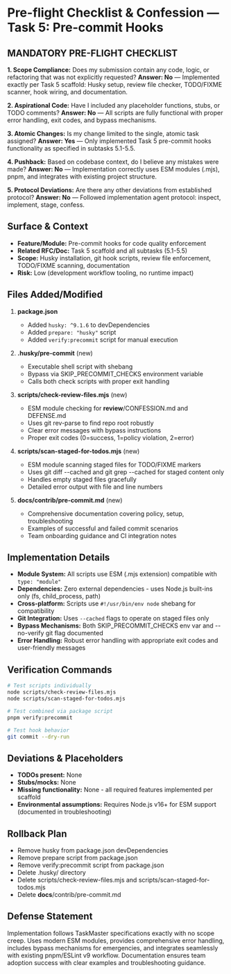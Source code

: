 # Pre-flight Checklist & Confession — Task 5: Pre-commit Hooks

## MANDATORY PRE-FLIGHT CHECKLIST

**1. Scope Compliance:** Does my submission contain any code, logic, or refactoring that was not explicitly requested?
**Answer: No** — Implemented exactly per Task 5 scaffold: Husky setup, review file checker, TODO/FIXME scanner, hook wiring, and documentation.

**2. Aspirational Code:** Have I included any placeholder functions, stubs, or TODO comments?
**Answer: No** — All scripts are fully functional with proper error handling, exit codes, and bypass mechanisms.

**3. Atomic Changes:** Is my change limited to the single, atomic task assigned?
**Answer: Yes** — Only implemented Task 5 pre-commit hooks functionality as specified in subtasks 5.1-5.5.

**4. Pushback:** Based on codebase context, do I believe any mistakes were made?
**Answer: No** — Implementation correctly uses ESM modules (.mjs), pnpm, and integrates with existing project structure.

**5. Protocol Deviations:** Are there any other deviations from established protocol?
**Answer: No** — Followed implementation agent protocol: inspect, implement, stage, confess.

## Surface & Context
- **Feature/Module:** Pre-commit hooks for code quality enforcement
- **Related RFC/Doc:** Task 5 scaffold and all subtasks (5.1-5.5)
- **Scope:** Husky installation, git hook scripts, review file enforcement, TODO/FIXME scanning, documentation
- **Risk:** Low (development workflow tooling, no runtime impact)

## Files Added/Modified
1. **package.json**
   - Added `husky: ^9.1.6` to devDependencies
   - Added `prepare: "husky"` script
   - Added `verify:precommit` script for manual execution

2. **.husky/pre-commit** (new)
   - Executable shell script with shebang
   - Bypass via SKIP_PRECOMMIT_CHECKS environment variable
   - Calls both check scripts with proper exit handling

3. **scripts/check-review-files.mjs** (new)
   - ESM module checking for __review__/CONFESSION.md and DEFENSE.md
   - Uses git rev-parse to find repo root robustly
   - Clear error messages with bypass instructions
   - Proper exit codes (0=success, 1=policy violation, 2=error)

4. **scripts/scan-staged-for-todos.mjs** (new)
   - ESM module scanning staged files for TODO/FIXME markers
   - Uses git diff --cached and git grep --cached for staged content only
   - Handles empty staged files gracefully
   - Detailed error output with file and line numbers

5. **__docs__/contrib/pre-commit.md** (new)
   - Comprehensive documentation covering policy, setup, troubleshooting
   - Examples of successful and failed commit scenarios
   - Team onboarding guidance and CI integration notes

## Implementation Details
- **Module System:** All scripts use ESM (.mjs extension) compatible with `type: "module"`
- **Dependencies:** Zero external dependencies - uses Node.js built-ins only (fs, child_process, path)
- **Cross-platform:** Scripts use `#!/usr/bin/env node` shebang for compatibility
- **Git Integration:** Uses `--cached` flags to operate on staged files only
- **Bypass Mechanisms:** Both SKIP_PRECOMMIT_CHECKS env var and --no-verify git flag documented
- **Error Handling:** Robust error handling with appropriate exit codes and user-friendly messages

## Verification Commands
```bash
# Test scripts individually
node scripts/check-review-files.mjs
node scripts/scan-staged-for-todos.mjs

# Test combined via package script
pnpm verify:precommit

# Test hook behavior
git commit --dry-run
```

## Deviations & Placeholders
- **TODOs present:** None
- **Stubs/mocks:** None
- **Missing functionality:** None - all required features implemented per scaffold
- **Environmental assumptions:** Requires Node.js v16+ for ESM support (documented in troubleshooting)

## Rollback Plan
- Remove husky from package.json devDependencies
- Remove prepare script from package.json
- Remove verify:precommit script from package.json  
- Delete .husky/ directory
- Delete scripts/check-review-files.mjs and scripts/scan-staged-for-todos.mjs
- Delete __docs__/contrib/pre-commit.md

## Defense Statement
Implementation follows TaskMaster specifications exactly with no scope creep. Uses modern ESM modules, provides comprehensive error handling, includes bypass mechanisms for emergencies, and integrates seamlessly with existing pnpm/ESLint v9 workflow. Documentation ensures team adoption success with clear examples and troubleshooting guidance.